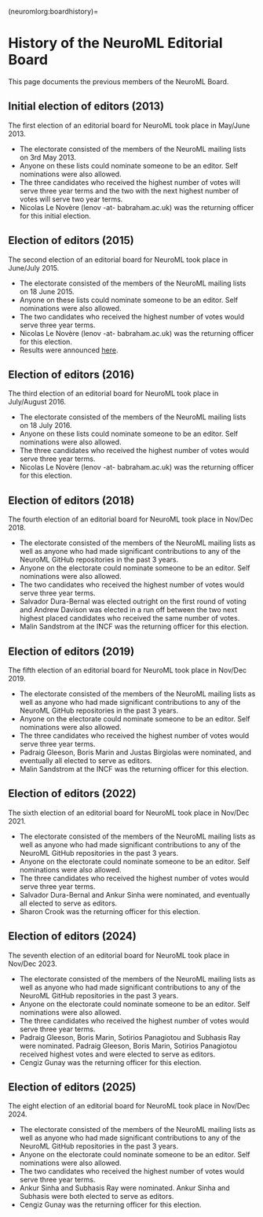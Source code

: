 (neuromlorg:boardhistory)=
# History of the NeuroML Editorial Board

This page documents the previous members of the NeuroML Board.

## Initial election of editors (2013)

The first election of an editorial board for NeuroML took place in May/June 2013.

- The electorate consisted of the members of the NeuroML mailing lists on 3rd May 2013.
- Anyone on these lists could nominate someone to be an editor. Self nominations were also allowed.
- The three candidates who received the highest number of votes will serve three year terms and the two with the next highest number of votes will serve two year terms.
- Nicolas Le Novère (lenov -at- babraham.ac.uk) was the returning officer for this initial election.


## Election of editors (2015)

The second election of an editorial board for NeuroML took place in June/July 2015.

- The electorate consisted of the members of the NeuroML mailing lists on 18 June 2015.
- Anyone on these lists could nominate someone to be an editor. Self nominations were also allowed.
- The two candidates who received the highest number of votes would serve three year terms.
- Nicolas Le Novère (lenov -at- babraham.ac.uk) was the returning officer for this election.
- Results were announced [here](https://sourceforge.net/p/neuroml/mailman/message/34331970/).

## Election of editors (2016)
The third election of an editorial board for NeuroML took place in July/August 2016.

- The electorate consisted of the members of the NeuroML mailing lists on 18 July 2016.
- Anyone on these lists could nominate someone to be an editor. Self nominations were also allowed.
- The three candidates who received the highest number of votes would serve three year terms.
- Nicolas Le Novère (lenov -at- babraham.ac.uk) was the returning officer for this election.

## Election of editors (2018)
The fourth election of an editorial board for NeuroML took place in Nov/Dec 2018.

- The electorate consisted of the members of the NeuroML mailing lists as well as anyone who had made significant contributions to any of the NeuroML GitHub repositories in the past 3 years.
- Anyone on the electorate could nominate someone to be an editor. Self nominations were also allowed.
- The two candidates who received the highest number of votes would serve three year terms.
- Salvador Dura-Bernal was elected outright on the first round of voting and Andrew Davison was elected in a run off between the two next highest placed candidates who received the same number of votes.
- Malin Sandstrom at the INCF was the returning officer for this election.

## Election of editors (2019)
The fifth election of an editorial board for NeuroML took place in Nov/Dec 2019.

- The electorate consisted of the members of the NeuroML mailing lists as well as anyone who had made significant contributions to any of the NeuroML GitHub repositories in the past 3 years.
- Anyone on the electorate could nominate someone to be an editor. Self nominations were also allowed.
- The three candidates who received the highest number of votes would serve three year terms.
- Padraig Gleeson, Boris Marin and Justas Birgiolas were nominated, and eventually all elected to serve as editors.
- Malin Sandstrom at the INCF was the returning officer for this election.

## Election of editors (2022)
The sixth election of an editorial board for NeuroML took place in Nov/Dec 2021.

- The electorate consisted of the members of the NeuroML mailing lists as well as anyone who had made significant contributions to any of the NeuroML GitHub repositories in the past 3 years.
- Anyone on the electorate could nominate someone to be an editor. Self nominations were also allowed.
- The three candidates who received the highest number of votes would serve three year terms.
- Salvador Dura-Bernal and Ankur Sinha were nominated, and eventually all elected to serve as editors.
- Sharon Crook was the returning officer for this election.

## Election of editors (2024)
The seventh election of an editorial board for NeuroML took place in Nov/Dec 2023.

- The electorate consisted of the members of the NeuroML mailing lists as well as anyone who had made significant contributions to any of the NeuroML GitHub repositories in the past 3 years.
- Anyone on the electorate could nominate someone to be an editor. Self nominations were also allowed.
- The three candidates who received the highest number of votes would serve three year terms.
- Padraig Gleeson, Boris Marin, Sotirios Panagiotou and Subhasis Ray were nominated. Padraig Gleeson, Boris Marin, Sotirios Panagiotou received highest votes and were elected to serve as editors.
- Cengiz Gunay was the returning officer for this election.

## Election of editors (2025)
The eight election of an editorial board for NeuroML took place in Nov/Dec 2024.

- The electorate consisted of the members of the NeuroML mailing lists as well as anyone who had made significant contributions to any of the NeuroML GitHub repositories in the past 3 years.
- Anyone on the electorate could nominate someone to be an editor. Self nominations were also allowed.
- The two candidates who received the highest number of votes would serve three year terms.
- Ankur Sinha and Subhasis Ray were nominated. Ankur Sinha and Subhasis were both elected to serve as editors.
- Cengiz Gunay was the returning officer for this election.
